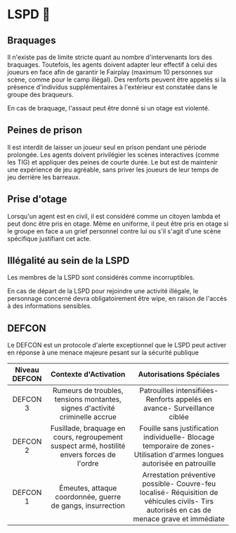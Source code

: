 # LSPD 🚓

## Braquages

Il n'existe pas de limite stricte quant au nombre d'intervenants lors des braquages. Toutefois, les agents doivent adapter leur effectif à celui des joueurs en face afin de garantir le Fairplay (maximum 10 personnes sur scène, comme pour le camp illégal). Des renforts peuvent être appelés si la présence d'individus supplémentaires à l'extérieur est constatée dans le groupe des braqueurs.

En cas de braquage, l'assaut peut être donné si un otage est violenté.

## Peines de prison

Il est interdit de laisser un joueur seul en prison pendant une période prolongée. Les agents doivent privilégier les scènes interactives (comme les TIG) et appliquer des peines de courte durée. Le but est de maintenir une expérience de jeu agréable, sans priver les joueurs de leur temps de jeu derrière les barreaux.

## Prise d'otage

Lorsqu'un agent est en civil, il est considéré comme un citoyen lambda et peut donc être pris en otage. Même en uniforme, il peut être pris en otage si le groupe en face a un grief personnel contre lui ou s'il s'agit d'une scène spécifique justifiant cet acte.

## Illégalité au sein de la LSPD

Les membres de la LSPD sont considérés comme incorruptibles. 

En cas de départ de la LSPD pour rejoindre une activité illégale, le personnage concerné devra obligatoirement être wipe, en raison de l'accès à des informations sensibles.

## DEFCON

Le DEFCON est un protocole d'alerte exceptionnel que le LSPD peut activer en réponse à une menace majeure pesant sur la sécurité publique

| Niveau DEFCON | Contexte d'Activation | Autorisations Spéciales |
| :---: | :---: | :---: |
| DEFCON 3 | Rumeurs de troubles, tensions montantes, signes d'activité criminelle accrue | Patrouilles intensifiées- Renforts appelés en avance- Surveillance ciblée |
| DEFCON 2  | Fusillade, braquage en cours, regroupement suspect armé, hostilité envers forces de l'ordre | Fouille sans justification individuelle- Blocage temporaire de zones- Utilisation d'armes longues autorisée en patrouille |
| DEFCON 1  | Émeutes, attaque coordonnée, guerre de gangs, insurrection | Arrestation préventive possible- Couvre-feu localisé- Réquisition de véhicules civils- Tirs autorisés en cas de menace grave et immédiate |
